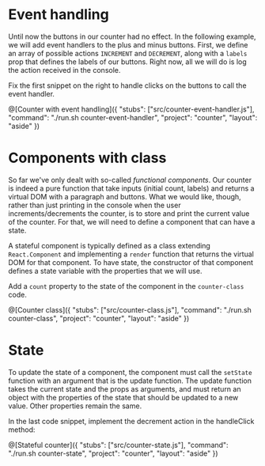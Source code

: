 # Event handling

Until now the buttons in our counter had no effect. In the following example, we will add event handlers to the plus and minus buttons. First, we define an array of possible actions `INCREMENT` and `DECREMENT`, along with a `labels` prop that defines the labels of our buttons. Right now, all we will do is log the action received in the console.

Fix the first snippet on the right to handle clicks on the buttons to call the event handler.

@[Counter with event handling]({
  "stubs": ["src/counter-event-handler.js"],
  "command": "./run.sh counter-event-handler",
  "project": "counter",
  "layout": "aside"
})

# Components with class

So far we've only dealt with so-called *functional components*. Our counter is indeed a pure function that take inputs (initial count, labels) and returns a virtual DOM with a paragraph and buttons. What we would like, though, rather than just printing in the console when the user increments/decrements the counter, is to store and print the current value of the counter. For that, we will need to define a component that can have a state.

A stateful component is typically defined as a class extending `React.Component` and implementing a `render` function that returns the virtual DOM for that component. To have state, the constructor of that component defines a state variable with the properties that we will use.

Add a `count` property to the state of the component in the `counter-class` code.

@[Counter class]({
  "stubs": ["src/counter-class.js"],
  "command": "./run.sh counter-class",
  "project": "counter",
  "layout": "aside"
})

# State

To update the state of a component, the component must call the `setState` function with an argument that is the update function. The update function takes the current state and the props as arguments, and must return an object with the properties of the state that should be updated to a new value. Other properties remain the same.

In the last code snippet, implement the decrement action in the handleClick method:

@[Stateful counter]({
  "stubs": ["src/counter-state.js"],
  "command": "./run.sh counter-state",
  "project": "counter",
  "layout": "aside"
})
